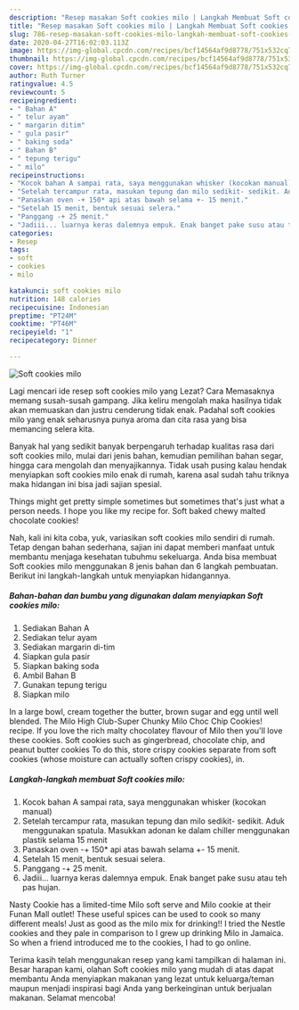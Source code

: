 ```yaml
---
description: "Resep masakan Soft cookies milo | Langkah Membuat Soft cookies milo Yang Lezat Sekali"
title: "Resep masakan Soft cookies milo | Langkah Membuat Soft cookies milo Yang Lezat Sekali"
slug: 786-resep-masakan-soft-cookies-milo-langkah-membuat-soft-cookies-milo-yang-lezat-sekali
date: 2020-04-27T16:02:03.113Z
image: https://img-global.cpcdn.com/recipes/bcf14564af9d8778/751x532cq70/soft-cookies-milo-foto-resep-utama.jpg
thumbnail: https://img-global.cpcdn.com/recipes/bcf14564af9d8778/751x532cq70/soft-cookies-milo-foto-resep-utama.jpg
cover: https://img-global.cpcdn.com/recipes/bcf14564af9d8778/751x532cq70/soft-cookies-milo-foto-resep-utama.jpg
author: Ruth Turner
ratingvalue: 4.5
reviewcount: 5
recipeingredient:
- " Bahan A"
- " telur ayam"
- " margarin ditim"
- " gula pasir"
- " baking soda"
- " Bahan B"
- " tepung terigu"
- " milo"
recipeinstructions:
- "Kocok bahan A sampai rata, saya menggunakan whisker (kocokan manual)"
- "Setelah tercampur rata, masukan tepung dan milo sedikit- sedikit. Aduk menggunakan spatula. Masukkan adonan ke dalam chiller menggunakan plastik selama 15 menit"
- "Panaskan oven -+ 150* api atas bawah selama +- 15 menit."
- "Setelah 15 menit, bentuk sesuai selera."
- "Panggang -+ 25 menit."
- "Jadiii... luarnya keras dalemnya empuk. Enak banget pake susu atau teh pas hujan."
categories:
- Resep
tags:
- soft
- cookies
- milo

katakunci: soft cookies milo 
nutrition: 148 calories
recipecuisine: Indonesian
preptime: "PT24M"
cooktime: "PT46M"
recipeyield: "1"
recipecategory: Dinner

---
```



![Soft cookies milo](https://img-global.cpcdn.com/recipes/bcf14564af9d8778/751x532cq70/soft-cookies-milo-foto-resep-utama.jpg)

Lagi mencari ide resep soft cookies milo yang Lezat? Cara Memasaknya memang susah-susah gampang. Jika keliru mengolah maka hasilnya tidak akan memuaskan dan justru cenderung tidak enak. Padahal soft cookies milo yang enak seharusnya punya aroma dan cita rasa yang bisa memancing selera kita.

Banyak hal yang sedikit banyak berpengaruh terhadap kualitas rasa dari soft cookies milo, mulai dari jenis bahan, kemudian pemilihan bahan segar, hingga cara mengolah dan menyajikannya. Tidak usah pusing kalau hendak menyiapkan soft cookies milo enak di rumah, karena asal sudah tahu triknya maka hidangan ini bisa jadi sajian spesial.

Things might get pretty simple sometimes but sometimes that&#39;s just what a person needs. I hope you like my recipe for. Soft baked chewy malted chocolate cookies!


Nah, kali ini kita coba, yuk, variasikan soft cookies milo sendiri di rumah. Tetap dengan bahan sederhana, sajian ini dapat memberi manfaat untuk membantu menjaga kesehatan tubuhmu sekeluarga. Anda bisa membuat Soft cookies milo menggunakan 8 jenis bahan dan 6 langkah pembuatan. Berikut ini langkah-langkah untuk menyiapkan hidangannya.

<!--inarticleads1-->

##### Bahan-bahan dan bumbu yang digunakan dalam menyiapkan Soft cookies milo:

1. Sediakan  Bahan A
1. Sediakan  telur ayam
1. Sediakan  margarin di-tim
1. Siapkan  gula pasir
1. Siapkan  baking soda
1. Ambil  Bahan B
1. Gunakan  tepung terigu
1. Siapkan  milo


In a large bowl, cream together the butter, brown sugar and egg until well blended. The Milo High Club-Super Chunky Milo Choc Chip Cookies! recipe. If you love the rich malty chocolatey flavour of Milo then you&#39;ll love these cookies. Soft cookies such as gingerbread, chocolate chip, and peanut butter cookies To do this, store crispy cookies separate from soft cookies (whose moisture can actually soften crispy cookies), in. 

<!--inarticleads2-->

##### Langkah-langkah membuat Soft cookies milo:

1. Kocok bahan A sampai rata, saya menggunakan whisker (kocokan manual)
1. Setelah tercampur rata, masukan tepung dan milo sedikit- sedikit. Aduk menggunakan spatula. Masukkan adonan ke dalam chiller menggunakan plastik selama 15 menit
1. Panaskan oven -+ 150* api atas bawah selama +- 15 menit.
1. Setelah 15 menit, bentuk sesuai selera.
1. Panggang -+ 25 menit.
1. Jadiii... luarnya keras dalemnya empuk. Enak banget pake susu atau teh pas hujan.


Nasty Cookie has a limited-time Milo soft serve and Milo cookie at their Funan Mall outlet! These useful spices can be used to cook so many different meals! Just as good as the milo mix for drinking!! I tried the Nestle cookies and they pale in comparison to I grew up drinking Milo in Jamaica. So when a friend introduced me to the cookies, I had to go online. 

Terima kasih telah menggunakan resep yang kami tampilkan di halaman ini. Besar harapan kami, olahan Soft cookies milo yang mudah di atas dapat membantu Anda menyiapkan makanan yang lezat untuk keluarga/teman maupun menjadi inspirasi bagi Anda yang berkeinginan untuk berjualan makanan. Selamat mencoba!
